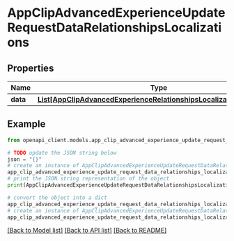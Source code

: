 # AppClipAdvancedExperienceUpdateRequestDataRelationshipsLocalizations


## Properties

Name | Type | Description | Notes
------------ | ------------- | ------------- | -------------
**data** | [**List[AppClipAdvancedExperienceRelationshipsLocalizationsDataInner]**](AppClipAdvancedExperienceRelationshipsLocalizationsDataInner.md) |  | [optional] 

## Example

```python
from openapi_client.models.app_clip_advanced_experience_update_request_data_relationships_localizations import AppClipAdvancedExperienceUpdateRequestDataRelationshipsLocalizations

# TODO update the JSON string below
json = "{}"
# create an instance of AppClipAdvancedExperienceUpdateRequestDataRelationshipsLocalizations from a JSON string
app_clip_advanced_experience_update_request_data_relationships_localizations_instance = AppClipAdvancedExperienceUpdateRequestDataRelationshipsLocalizations.from_json(json)
# print the JSON string representation of the object
print(AppClipAdvancedExperienceUpdateRequestDataRelationshipsLocalizations.to_json())

# convert the object into a dict
app_clip_advanced_experience_update_request_data_relationships_localizations_dict = app_clip_advanced_experience_update_request_data_relationships_localizations_instance.to_dict()
# create an instance of AppClipAdvancedExperienceUpdateRequestDataRelationshipsLocalizations from a dict
app_clip_advanced_experience_update_request_data_relationships_localizations_from_dict = AppClipAdvancedExperienceUpdateRequestDataRelationshipsLocalizations.from_dict(app_clip_advanced_experience_update_request_data_relationships_localizations_dict)
```
[[Back to Model list]](../README.md#documentation-for-models) [[Back to API list]](../README.md#documentation-for-api-endpoints) [[Back to README]](../README.md)


